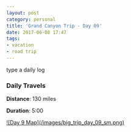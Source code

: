 ```yaml
---
layout: post
category: personal
title: 'Grand Canyon Trip - Day 09'
date: 2017-06-08 17:47
tags:
- vacation
- road trip
---
```


type a daily log

### Daily Travels
__Distance__: 130 miles

__Duration__: 5:00

<a href="/images/big_trip_day_09.png" target="_blank">
![Day 9 Map](/images/big_trip_day_09_sm.png)
</a>

